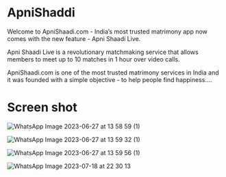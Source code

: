 # ApniShaddi
Welcome to ApniShaadi.com - India’s most trusted matrimony app now comes with the new feature - Apni Shaadi Live.

Apni Shaadi Live is a revolutionary matchmaking service that allows members to meet up to 10 matches in 1 hour over video calls.

ApniShaadi.com is one of the most trusted matrimony services in India and it was founded with a simple objective - to help people find happiness....


# Screen shot
![WhatsApp Image 2023-06-27 at 13 58 59 (1)](https://github.com/lucky93agarwal/ApniShaadi/assets/53622073/25755a28-13d2-410c-a52a-bf883372719c)

![WhatsApp Image 2023-06-27 at 13 59 32 (1)](https://github.com/lucky93agarwal/ApniShaadi/assets/53622073/bfab7da2-1aee-4da3-ab73-6bb91beb378e)

![WhatsApp Image 2023-06-27 at 13 59 56 (1)](https://github.com/lucky93agarwal/ApniShaadi/assets/53622073/2e662e04-19e3-485a-a5fd-5b03cd22f7e2)

![WhatsApp Image 2023-07-18 at 22 30 13](https://github.com/lucky93agarwal/ApniShaadi/assets/53622073/be56d7d0-537d-4639-bb0f-74ff84183648)



